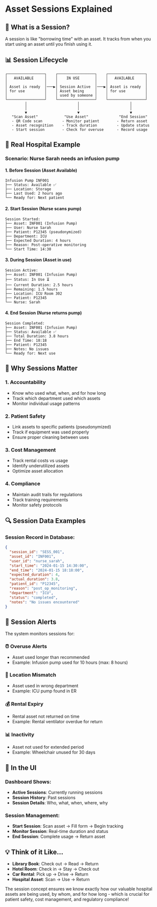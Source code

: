 # Asset Sessions Explained

## 🎯 What is a Session?

A session is like "borrowing time" with an asset. It tracks from when you start using an asset until you finish using it.

## 📊 Session Lifecycle

```
┌─────────────────┐    ┌─────────────────┐    ┌─────────────────┐
│   AVAILABLE     │    │    IN USE       │    │   AVAILABLE     │
│                 │    │                 │    │                 │
│ Asset is ready  │───▶│ Session Active  │───▶│ Asset is ready  │
│ for use         │    │ Asset being     │    │ for use         │
│                 │    │ used by someone │    │                 │
└─────────────────┘    └─────────────────┘    └─────────────────┘
         │                       │                       │
         │                       │                       │
         ▼                       ▼                       ▼
   "Scan Asset"            "Use Asset"              "End Session"
   - QR Code scan         - Monitor patient        - Return asset
   - Asset recognition    - Track duration         - Update status
   - Start session        - Check for overuse      - Record usage

```

## 🏥 Real Hospital Example

### Scenario: Nurse Sarah needs an infusion pump

#### 1. **Before Session** (Asset Available)
```
Infusion Pump INF001
├── Status: Available ✅
├── Location: Storage
├── Last Used: 2 hours ago
└── Ready for: Next patient
```

#### 2. **Start Session** (Nurse scans pump)
```
Session Started:
├── Asset: INF001 (Infusion Pump)
├── User: Nurse Sarah
├── Patient: P12345 (pseudonymized)
├── Department: ICU
├── Expected Duration: 4 hours
├── Reason: Post-operative monitoring
└── Start Time: 14:30
```

#### 3. **During Session** (Asset in use)
```
Session Active:
├── Asset: INF001 (Infusion Pump)
├── Status: In Use ⏳
├── Current Duration: 2.5 hours
├── Remaining: 1.5 hours
├── Location: ICU Room 302
├── Patient: P12345
└── Nurse: Sarah
```

#### 4. **End Session** (Nurse returns pump)
```
Session Completed:
├── Asset: INF001 (Infusion Pump)
├── Status: Available ✅
├── Total Duration: 3.8 hours
├── End Time: 18:18
├── Patient: P12345
├── Notes: No issues
└── Ready for: Next use
```

## 🎯 Why Sessions Matter

### 1. **Accountability**
- Know who used what, when, and for how long
- Track which department used which assets
- Monitor individual usage patterns

### 2. **Patient Safety**
- Link assets to specific patients (pseudonymized)
- Track if equipment was used properly
- Ensure proper cleaning between uses

### 3. **Cost Management**
- Track rental costs vs usage
- Identify underutilized assets
- Optimize asset allocation

### 4. **Compliance**
- Maintain audit trails for regulations
- Track training requirements
- Monitor safety protocols

## 🔍 Session Data Examples

### Session Record in Database:
```json
{
  "session_id": "SESS_001",
  "asset_id": "INF001",
  "user_id": "nurse_sarah",
  "start_time": "2024-01-15 14:30:00",
  "end_time": "2024-01-15 18:18:00",
  "expected_duration": 4,
  "actual_duration": 3.8,
  "patient_id": "P12345",
  "reason": "post_op_monitoring",
  "department": "ICU",
  "status": "completed",
  "notes": "No issues encountered"
}
```

## 🚨 Session Alerts

The system monitors sessions for:

### ⏰ **Overuse Alerts**
- Asset used longer than recommended
- Example: Infusion pump used for 10 hours (max: 8 hours)

### 🏥 **Location Mismatch**
- Asset used in wrong department
- Example: ICU pump found in ER

### 💰 **Rental Expiry**
- Rental asset not returned on time
- Example: Rental ventilator overdue for return

### 📊 **Inactivity**
- Asset not used for extended period
- Example: Wheelchair unused for 30 days

## 🎨 In the UI

### Dashboard Shows:
- **Active Sessions**: Currently running sessions
- **Session History**: Past sessions
- **Session Details**: Who, what, when, where, why

### Session Management:
- **Start Session**: Scan asset → Fill form → Begin tracking
- **Monitor Session**: Real-time duration and status
- **End Session**: Complete usage → Return asset

## 💡 Think of it Like...

- **Library Book**: Check out → Read → Return
- **Hotel Room**: Check in → Stay → Check out
- **Car Rental**: Pick up → Drive → Return
- **Hospital Asset**: Scan → Use → Return

The session concept ensures we know exactly how our valuable hospital assets are being used, by whom, and for how long - which is crucial for patient safety, cost management, and regulatory compliance! 